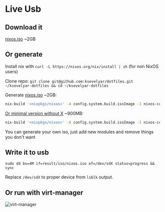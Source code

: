 # Live Usb

## Download it

[nixos.iso](https://drive.google.com/file/d/1T1pzVe1y0EykfEeW7w4QbJmwu8HGn45X/view?usp=sharing) ~2GB

## Or generate

Install nix with `curl -L https://nixos.org/nix/install | sh` (for non NixOS users)

Clone repo: `git clone git@github.com:ksevelyar/dotfiles.git ~/ksevelyar-dotfiles && cd ~/ksevelyar-dotfiles`

Generate [nixos.iso](https://github.com/ksevelyar/dotfiles/blob/master/live-usb.nix) ~2GB:

```sh
nix-build '<nixpkgs/nixos>' -A config.system.build.isoImage -I nixos-config=live-usb.nix

```

[Or minimal version without X](https://github.com/ksevelyar/dotfiles/blob/master/live-usb-minimal.nix) ~900MB:

```sh
nix-build '<nixpkgs/nixos>' -A config.system.build.isoImage -I nixos-config=live-usb-minimal.nix
```

You can generate your own iso, just add new modules and remove things you don't want

## Write it to usb

`sudo dd bs=4M if=result/iso/nixos.iso of=/dev/sdX status=progress && sync`

Replace `/dev/sdX` to proper device from `lsblk` output.

## Or run with virt-manager

![virt-manager](https://i.imgur.com/1n0SWwG.png)
